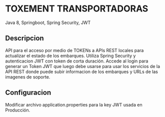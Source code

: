 # TOXEMENT TRANSPORTADORAS

Java 8, Springboot, Spring Security, JWT 

## Descripcion

API para el acceso por medio de TOKENs a APIs REST locales para actualizar el estado de los embarques.
Utiliza Spring Security y autenticacion JWT con token de corta duración.
Accede al login para generar un Token JWT que luego debe usarse para usar los servicios de la API REST donde puede subir informacion de los embarques y URLs de las imagenes de soporte.

## Configuracion

Modificar archivo application.properties para la key JWT usada en Producción.
